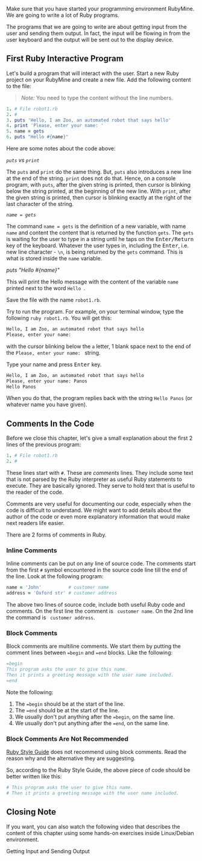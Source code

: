 Make sure that you have started your programming environment RubyMine. We are going to write a lot of Ruby programs. 

The programs that we are going to write are about getting input from the user and sending them output. In fact, the
input will be flowing in from the user keyboard and the output will be sent out to the display device.

## First Ruby Interactive Program

Let's build a program that will interact with the user. Start a new Ruby project on your RubyMine and create a new file.
Add the following content to the file:

> *Note:* You need to type the content without the line numbers.

``` ruby
1. # File robot1.rb
2. #
3. puts 'Hello, I am Zoo, an automated robot that says hello'
4. print 'Please, enter your name: '
5. name = gets
6. puts "Hello #{name}"
```

Here are some notes about the code above:

*`puts` vs `print`*

The `puts` and `print` do the same thing. But, `puts` also introduces a new line at the end of the string. `print` does not
do that. Hence, on a console program, with `puts`, after the given string is printed, then cursor is blinking below the string
printed, at the beginning of the new line. With `print`, after the given string is printed, then cursor is blinking exactly
at the right of the last character of the string.

*`name = gets`*

The command `name = gets` is the definition of a new variable, with name `name` and content the content that is returned
by the function `gets`. The `gets` is waiting for the user to type in a string until he taps on the <kbd>Enter/Return</kbd> key
of the keyboard. Whatever the user types in, including the <kbd>Enter</kbd>, i.e. new line character - `\n`, is being returned by the
`gets` command. This is what is stored inside the `name` variable.

*puts "Hello #{name}"*

This will print the Hello message with the content of the variable `name` printed next to the word `Hello `.
 
Save the file with the name `robot1.rb`. 
 
Try to run the program. For example, on your terminal window, type the following `ruby robot1.rb`. You will get this:
 
``` bash
Hello, I am Zoo, an automated robot that says hello
Please, enter your name: 
```
with the cursor blinking below the `a` letter, 1 blank space next to the end of the `Please, enter your name: ` string.

Type your name and press <kbd>Enter</kbd> key.

``` bash
Hello, I am Zoo, an automated robot that says hello
Please, enter your name: Panos
Hello Panos
```
When you do that, the program replies back with the string `Hello Panos` (or whatever name you have given).

## Comments In the Code

Before we close this chapter, let's give a small explanation about the first 2 lines of the previous program:

``` ruby
1. # File robot1.rb
2. #
```

These lines start with `#`. These are *comments* lines. They include some text that is not parsed by the Ruby interpreter
as useful Ruby statements to execute. They are basically ignored. They serve to hold text that is useful to the reader
of the code.

Comments are very useful for documenting our code, especially when the code is difficult to understand. We might want
to add details about the author of the code or even more explanatory information that would make next readers life easier.

There are 2 forms of comments in Ruby.

### Inline Comments

Inline comments can be put on any line of source code. The comments start from the first `#` symbol encountered in the
source code line till the end of the line. Look at the following program:

``` ruby
name = 'John'          # customer name
address = 'Oxford str' # customer address
```

The above two lines of source code, include both useful Ruby code and comments. On the first line the comment is ` customer name`.
On the 2nd line the command is ` customer address`. 

### Block Comments

Block comments are multiline comments. We start them by putting the comment lines between `=begin` and `=end` blocks. Like the following:
 
``` ruby 
=begin
This program asks the user to give this name.
Then it prints a greeting message with the user name included.
=end
```

Note the following:

1. The `=begin` should be at the start of the line.
2. The `=end` should be at the start of the line.
3. We usually don't put anything after the `=begin`, on the same line.
4. We usually don't put anything after the `=end`, on the same line.

### Block Comments Are Not Recommended

[Ruby Style Guide](https://github.com/bbatsov/ruby-style-guide#no-block-comments) does not recommend using block comments. Read the reason why and the
alternative they are suggesting.

So, according to the Ruby Style Guide, the above piece of code should be better written like this:

``` ruby
# This program asks the user to give this name.
# Then it prints a greeting message with the user name included.
```

## Closing Note

If you want, you can also watch the following video that describes the content of this chapter using some hands-on exercises inside Linux/Debian environment.

<div id="media-title-video-getting-input-sending-output.mp4">Getting Input and Sending Output</div>
<a href="https://player.vimeo.com/video/194470483"></a>
